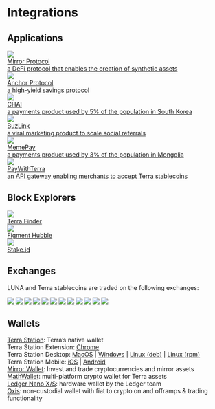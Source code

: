 # Integrations

## Applications

<div class="cards twoColumn">
  <a href="https://mirror.finance/" class="card app">
    <img src="../../assets../../assets/img/apps_mirror.png"/>
    <div class="title">
      Mirror Protocol
    </div>
    <div class="text">
      a DeFi protocol that enables the creation of synthetic assets
    </div>
  </a>
  <a href="https://anchor.money/" class="card app">
    <img src="../../assets/img/apps_anchor.png"/>
    <div class="title">
      Anchor Protocol
    </div>
    <div class="text">
      a high-yield savings protocol
    </div>
  </a>
  <a href="https://chai.finance" class="card app">
    <img src="../../assets/img/apps_chai.png"/>
    <div class="title">
      CHAI
    </div>
    <div class="text">
      a payments product used by 5% of the population in South Korea
    </div>
  </a>
  <a href="https://buzlink.io/" class="card app">
    <img src="../../assets/img/apps_buzlink.png"/>
    <div class="title">
      BuzLink
    </div>
    <div class="text">
      a viral marketing product to scale social referrals
    </div>
  </a>
  <a href="https://www.meme.mn/" class="card app">
    <img src="../../assets/img/apps_memepay.png"/>
    <div class="title">
      MemePay
    </div>
    <div class="text">
      a payments product used by 3% of the population in Mongolia
    </div>
  </a>
  <a href="https://paywithterra.com/" class="card app">
    <img src="../../assets/img/apps_paywithterra.png"/>
    <div class="title">
      PayWithTerra
    </div>
    <div class="text">
      an API gateway enabling merchants to accept Terra stablecoins
    </div>
  </a>
</div>

## Block Explorers

<div class="cards threeColumn">
  <a href="https://finder.terra.money/" class="card app">
    <img src="../../assets/img/expl_finder.png"/>
    <div class="title">
      Terra Finder
    </div>
    <div class="text">
      <!-- Vanilla block explorer from Terraform labs. -->
    </div>
  </a>
  <a href="https://hubble.figment.network/terra/chains/columbus-4" class="card app">
    <img src="../../assets/img/expl_hubble.png"/>
    <div class="title">
      Figment Hubble
    </div>
    <div class="text">
    </div>
  </a>
  <a href="https://terra.stake.id/#/" class="card app">
    <img src="../../assets/img/expl_stakeid.png"/>
    <div class="title">
      Stake.id
    </div>
    <div class="text">
    </div>
  </a>
</div>

## Exchanges

LUNA and Terra stablecoins are traded on the following exchanges:

<div class="cards threeColumn">
  <a href="https://www.binance.com/" class="card image">
    <img src="../../assets/img/exg_binance.png" />
  </a>
  <a href="https://www.huobi.com/" class="card image">
    <img src="../../assets/img/exg_huobi.png" />
  </a>
  <a href="https://www.kucoin.com/" class="card image">
    <img src="../../assets/img/exg_kucoin.png" />
  </a>
  <a href="https://www.bithumb.com/" class="card image">
    <img src="../../assets/img/exg_bithumb.png" />
  </a>
  <a href="https://upbit.com/" class="card image">
    <img src="../../assets/img/exg_upbit.png" />
  </a>
  <a href="https://global.bittrex.com/" class="card image">
    <img src="../../assets/img/exg_bittrex.png" />
  </a>
  <a href="https://coinone.co.kr/" class="card image">
    <img src="../../assets/img/exg_coinone.png" />
  </a>
  <a href="https://www.okex.com/" class="card image">
    <img src="../../assets/img/exg_okex.png" />
  </a>
  <a href="https://www.investvoyager.com/" class="card image">
    <img src="../../assets/img/exg_voyager.png" />
  </a>
  <a href="https://coinlist.co/anchor-protocol" class="card image">
    <img src="../../assets/img/exg_coinlist.png" />
  </a>
  <a href="https://coinex.com" class="card image">
    <img src="../../assets/img/exg_coinex.png" />
  </a>
   <a href="https://www.bitfinex.com/" class="card image">
    <img src="../../assets/img/exg_bitfinex.png" />
  </a>
</div>

## Wallets

[Terra Station](https://station.terra.money/): Terra’s native wallet<br>
Terra Station Extension: [Chrome](https://chrome.google.com/webstore/detail/terra-station/aiifbnbfobpmeekipheeijimdpnlpgpp)<br>
Terra Station Desktop: [MacOS](https://github.com/terra-money/station/releases/download/v3.5.0/Terra.Station-1.1.0.dmg) | [Windows](https://github.com/terra-money/station/releases/download/v3.5.0/Terra.Station.Setup.1.1.0.exe) | [Linux (deb)](https://github.com/terra-money/station/releases/download/v3.5.0/station-electron_1.1.1_amd64.deb) | [Linux (rpm)](https://github.com/terra-money/station/releases/download/v3.5.0/station-electron-1.1.1.x86_64.rpm)<br>
Terra Station Mobile: [iOS](https://apps.apple.com/app/id1548434735) | [Android](https://play.google.com/store/apps/details?id=money.terra.station)<br>
[Mirror Wallet](https://mirrorwallet.com/): Invest and trade cryptocurrencies and mirror assets<br>
[MathWallet](https://mathwallet.org/en-us/): multi-platform crypto wallet for Terra assets<br>
[Ledger Nano X/S](https://support.ledger.com/hc/en-us/articles/360017698979-Terra-LUNA-): hardware wallet by the Ledger team<br>
[Oxis](https://www.oxis.com/): non-custodial wallet with fiat to crypto on and offramps & trading functionality<br>
